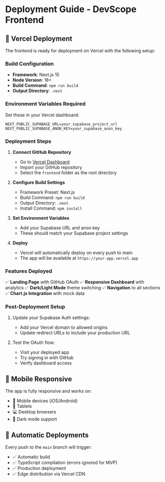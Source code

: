 # Deployment Guide - DevScope Frontend

## 🚀 Vercel Deployment

The frontend is ready for deployment on Vercel with the following setup:

### Build Configuration

- **Framework**: Next.js 15
- **Node Version**: 18+
- **Build Command**: `npm run build`
- **Output Directory**: `.next`

### Environment Variables Required

Set these in your Vercel dashboard:

```env
NEXT_PUBLIC_SUPABASE_URL=your_supabase_project_url
NEXT_PUBLIC_SUPABASE_ANON_KEY=your_supabase_anon_key
```

### Deployment Steps

1. **Connect GitHub Repository**

   - Go to [Vercel Dashboard](https://vercel.com/dashboard)
   - Import your GitHub repository
   - Select the `frontend` folder as the root directory

2. **Configure Build Settings**

   - Framework Preset: Next.js
   - Build Command: `npm run build`
   - Output Directory: `.next`
   - Install Command: `npm install`

3. **Set Environment Variables**

   - Add your Supabase URL and anon key
   - These should match your Supabase project settings

4. **Deploy**
   - Vercel will automatically deploy on every push to main
   - The app will be available at `https://your-app.vercel.app`

### Features Deployed

✅ **Landing Page** with GitHub OAuth
✅ **Responsive Dashboard** with analytics
✅ **Dark/Light Mode** theme switching
✅ **Navigation** to all sections
✅ **Chart.js Integration** with mock data

### Post-Deployment Setup

1. Update your Supabase Auth settings:

   - Add your Vercel domain to allowed origins
   - Update redirect URLs to include your production URL

2. Test the OAuth flow:
   - Visit your deployed app
   - Try signing in with GitHub
   - Verify dashboard access

## 📱 Mobile Responsive

The app is fully responsive and works on:

- 📱 Mobile devices (iOS/Android)
- 📱 Tablets
- 💻 Desktop browsers
- 🌙 Dark mode support

## 🔄 Automatic Deployments

Every push to the `main` branch will trigger:

- ✅ Automatic build
- ✅ TypeScript compilation (errors ignored for MVP)
- ✅ Production deployment
- ✅ Edge distribution via Vercel CDN
